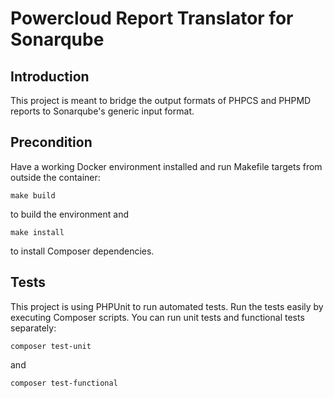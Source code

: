 # Powercloud Report Translator for Sonarqube

## Introduction
This project is meant to bridge the output formats of PHPCS and PHPMD reports to Sonarqube's generic input format.

## Precondition
Have a working Docker environment installed and run Makefile targets from outside the container:
```shell
make build
```
to build the environment and
```shell
make install
```
to install Composer dependencies.

## Tests
This project is using PHPUnit to run automated tests. Run the tests easily by executing Composer scripts. You can run unit tests and functional tests separately:
```shell
composer test-unit
```
and 
```shell
composer test-functional
```



